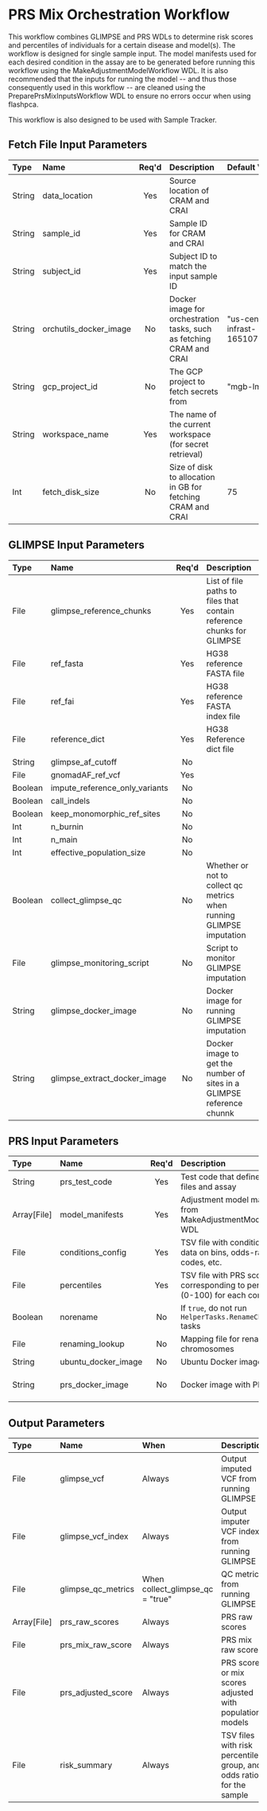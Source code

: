 # PRS Mix Orchestration Workflow

This workflow combines GLIMPSE and PRS WDLs to determine risk scores and percentiles of individuals for a certain disease and model(s). The workflow is designed for single sample input. The model manifests used for each desired condition in the assay are to be generated before running this workflow using the MakeAdjustmentModelWorkflow WDL. It is also recommended that the inputs for running the model -- and thus those consequently used in this workflow -- are cleaned using the PreparePrsMixInputsWorkflow WDL to ensure no errors occur when using flashpca.

This workflow is also designed to be used with Sample Tracker.

## Fetch File Input Parameters

| Type | Name | Req'd | Description | Default Value |
| :--- | :--- | :---: | :--- | :--- |
| String | data_location | Yes | Source location of CRAM and CRAI | |
| String | sample_id | Yes | Sample ID for CRAM and CRAI | |
| String | subject_id | Yes | Subject ID to match the input sample ID | |
| String | orchutils_docker_image | No | Docker image for orchestration tasks, such as fetching CRAM and CRAI | "us-central1-docker.pkg.dev/mgb-lmm-gcp-infrast-1651079146/mgbpmbiofx/orchutils:20250203" |
| String | gcp_project_id | No | The GCP project to fetch secrets from | "mgb-lmm-gcp-infrast-1651079146" |
| String | workspace_name | Yes | The name of the current workspace (for secret retrieval) | |
| Int | fetch_disk_size | No | Size of disk to allocation in GB for fetching CRAM and CRAI | 75 |

## GLIMPSE Input Parameters

| Type | Name | Req'd | Description | Default Value |
| :--- | :--- | :---: | :--- | :--- |
| File | glimpse_reference_chunks | Yes | List of file paths to files that contain reference chunks for GLIMPSE | |
| File | ref_fasta | Yes | HG38 reference FASTA file | |
| File | ref_fai | Yes | HG38 reference FASTA index file | |
| File | reference_dict | Yes | HG38 Reference dict file | |
| String | glimpse_af_cutoff | No | | ">=0.0001" |
| File | gnomadAF_ref_vcf | Yes | | |
| Boolean | impute_reference_only_variants | No | | false |
| Boolean | call_indels | No | | false |
| Boolean | keep_monomorphic_ref_sites | No | | false |
| Int | n_burnin | No | | |
| Int | n_main | No | | |
| Int | effective_population_size | No | | |
| Boolean | collect_glimpse_qc | No | Whether or not to collect qc metrics when running GLIMPSE imputation | true |
| File | glimpse_monitoring_script | No | Script to monitor GLIMPSE imputation | |
| String | glimpse_docker_image | No | Docker image for running GLIMPSE imputation | "us.gcr.io/broad-dsde-methods/glimpse:odelaneau_e0b9b56" |
| String | glimpse_extract_docker_image | No | Docker image to get the number of sites in a GLIMPSE reference chunnk | "us.gcr.io/broad-dsde-methods/glimpse_extract_num_sites_from_reference_chunks:michaelgatzen_edc7f3a" |

## PRS Input Parameters

| Type | Name | Req'd | Description | Default Value |
| :--- | :--- | :---: | :--- | :--- |
| String | prs_test_code | Yes | Test code that defines config files and assay | |
| Array[File] | model_manifests | Yes | Adjustment model manifest file from MakeAdjustmentModelWorkflow WDL | |
| File | conditions_config | Yes | TSV file with condition-specific data on bins, odds-ratios, codes, etc. | |
| File | percentiles | Yes | TSV file with PRS scores corresponding to percentiles (0-100) for each condition | |
| Boolean | norename | No | If `true`, do not run `HelperTasks.RenameChromosomes*` tasks | false |
| File | renaming_lookup | No | Mapping file for renaming chromosomes | "gs://lmm-reference-data/prsmix/reference/rename_chromosomes.tsv" |
| String | ubuntu_docker_image | No | Ubuntu Docker image | "ubuntu:latest" |
| String | prs_docker_image | No | Docker image with PRS scripts | "us-central1-docker.pkg.dev/mgb-lmm-gcp-infrast-1651079146/mgbpmbiofx/prs:20250401" |

## Output Parameters

| Type | Name | When | Description |
| :--- | :--- | :--- | :--- |
| File | glimpse_vcf | Always | Output imputed VCF from running GLIMPSE |
| File | glimpse_vcf_index | Always | Output imputer VCF index from running GLIMPSE |
| File | glimpse_qc_metrics | When collect_glimpse_qc = "true" | QC metrics from running GLIMPSE |
| Array[File] | prs_raw_scores | Always | PRS raw scores |
| File | prs_mix_raw_score | Always | PRS mix raw scores |
| File | prs_adjusted_score | Always | PRS scores or mix scores adjusted with population models |
| File | risk_summary | Always | TSV files with risk percentile, group, and odds ratio for the sample |
